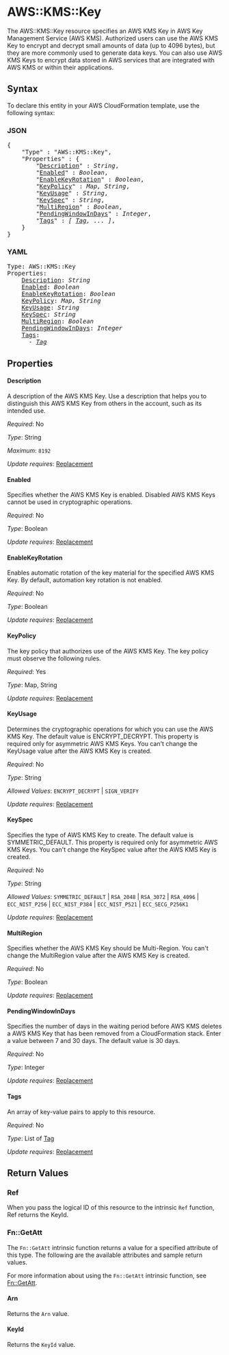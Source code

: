 # AWS::KMS::Key

The AWS::KMS::Key resource specifies an AWS KMS Key in AWS Key Management Service (AWS KMS). Authorized users can use the AWS KMS Key to encrypt and decrypt small amounts of data (up to 4096 bytes), but they are more commonly used to generate data keys. You can also use AWS KMS Keys to encrypt data stored in AWS services that are integrated with AWS KMS or within their applications.

## Syntax

To declare this entity in your AWS CloudFormation template, use the following syntax:

### JSON

<pre>
{
    "Type" : "AWS::KMS::Key",
    "Properties" : {
        "<a href="#description" title="Description">Description</a>" : <i>String</i>,
        "<a href="#enabled" title="Enabled">Enabled</a>" : <i>Boolean</i>,
        "<a href="#enablekeyrotation" title="EnableKeyRotation">EnableKeyRotation</a>" : <i>Boolean</i>,
        "<a href="#keypolicy" title="KeyPolicy">KeyPolicy</a>" : <i>Map, String</i>,
        "<a href="#keyusage" title="KeyUsage">KeyUsage</a>" : <i>String</i>,
        "<a href="#keyspec" title="KeySpec">KeySpec</a>" : <i>String</i>,
        "<a href="#multiregion" title="MultiRegion">MultiRegion</a>" : <i>Boolean</i>,
        "<a href="#pendingwindowindays" title="PendingWindowInDays">PendingWindowInDays</a>" : <i>Integer</i>,
        "<a href="#tags" title="Tags">Tags</a>" : <i>[ <a href="tag.md">Tag</a>, ... ]</i>,
    }
}
</pre>

### YAML

<pre>
Type: AWS::KMS::Key
Properties:
    <a href="#description" title="Description">Description</a>: <i>String</i>
    <a href="#enabled" title="Enabled">Enabled</a>: <i>Boolean</i>
    <a href="#enablekeyrotation" title="EnableKeyRotation">EnableKeyRotation</a>: <i>Boolean</i>
    <a href="#keypolicy" title="KeyPolicy">KeyPolicy</a>: <i>Map, String</i>
    <a href="#keyusage" title="KeyUsage">KeyUsage</a>: <i>String</i>
    <a href="#keyspec" title="KeySpec">KeySpec</a>: <i>String</i>
    <a href="#multiregion" title="MultiRegion">MultiRegion</a>: <i>Boolean</i>
    <a href="#pendingwindowindays" title="PendingWindowInDays">PendingWindowInDays</a>: <i>Integer</i>
    <a href="#tags" title="Tags">Tags</a>: <i>
      - <a href="tag.md">Tag</a></i>
</pre>

## Properties

#### Description

A description of the AWS KMS Key. Use a description that helps you to distinguish this AWS KMS Key from others in the account, such as its intended use.

_Required_: No

_Type_: String

_Maximum_: <code>8192</code>

_Update requires_: [Replacement](https://docs.aws.amazon.com/AWSCloudFormation/latest/UserGuide/using-cfn-updating-stacks-update-behaviors.html#update-no-interrupt)

#### Enabled

Specifies whether the AWS KMS Key is enabled. Disabled AWS KMS Keys cannot be used in cryptographic operations.

_Required_: No

_Type_: Boolean

_Update requires_: [Replacement](https://docs.aws.amazon.com/AWSCloudFormation/latest/UserGuide/using-cfn-updating-stacks-update-behaviors.html#update-no-interrupt)

#### EnableKeyRotation

Enables automatic rotation of the key material for the specified AWS KMS Key. By default, automation key rotation is not enabled.

_Required_: No

_Type_: Boolean

_Update requires_: [Replacement](https://docs.aws.amazon.com/AWSCloudFormation/latest/UserGuide/using-cfn-updating-stacks-update-behaviors.html#update-no-interrupt)

#### KeyPolicy

The key policy that authorizes use of the AWS KMS Key. The key policy must observe the following rules.

_Required_: Yes

_Type_: Map, String

_Update requires_: [Replacement](https://docs.aws.amazon.com/AWSCloudFormation/latest/UserGuide/using-cfn-updating-stacks-update-behaviors.html#update-no-interrupt)

#### KeyUsage

Determines the cryptographic operations for which you can use the AWS KMS Key. The default value is ENCRYPT_DECRYPT. This property is required only for asymmetric AWS KMS Keys. You can't change the KeyUsage value after the AWS KMS Key is created.

_Required_: No

_Type_: String

_Allowed Values_: <code>ENCRYPT_DECRYPT</code> | <code>SIGN_VERIFY</code>

_Update requires_: [Replacement](https://docs.aws.amazon.com/AWSCloudFormation/latest/UserGuide/using-cfn-updating-stacks-update-behaviors.html#update-no-interrupt)

#### KeySpec

Specifies the type of AWS KMS Key to create. The default value is SYMMETRIC_DEFAULT. This property is required only for asymmetric AWS KMS Keys. You can't change the KeySpec value after the AWS KMS Key is created.

_Required_: No

_Type_: String

_Allowed Values_: <code>SYMMETRIC_DEFAULT</code> | <code>RSA_2048</code> | <code>RSA_3072</code> | <code>RSA_4096</code> | <code>ECC_NIST_P256</code> | <code>ECC_NIST_P384</code> | <code>ECC_NIST_P521</code> | <code>ECC_SECG_P256K1</code>

_Update requires_: [Replacement](https://docs.aws.amazon.com/AWSCloudFormation/latest/UserGuide/using-cfn-updating-stacks-update-behaviors.html#update-no-interrupt)

#### MultiRegion

Specifies whether the AWS KMS Key should be Multi-Region. You can't change the MultiRegion value after the AWS KMS Key is created.

_Required_: No

_Type_: Boolean

_Update requires_: [Replacement](https://docs.aws.amazon.com/AWSCloudFormation/latest/UserGuide/using-cfn-updating-stacks-update-behaviors.html#update-no-interrupt)

#### PendingWindowInDays

Specifies the number of days in the waiting period before AWS KMS deletes a AWS KMS Key that has been removed from a CloudFormation stack. Enter a value between 7 and 30 days. The default value is 30 days.

_Required_: No

_Type_: Integer

_Update requires_: [Replacement](https://docs.aws.amazon.com/AWSCloudFormation/latest/UserGuide/using-cfn-updating-stacks-update-behaviors.html#update-no-interrupt)

#### Tags

An array of key-value pairs to apply to this resource.

_Required_: No

_Type_: List of <a href="tag.md">Tag</a>

_Update requires_: [Replacement](https://docs.aws.amazon.com/AWSCloudFormation/latest/UserGuide/using-cfn-updating-stacks-update-behaviors.html#update-no-interrupt)

## Return Values

### Ref

When you pass the logical ID of this resource to the intrinsic `Ref` function, Ref returns the KeyId.

### Fn::GetAtt

The `Fn::GetAtt` intrinsic function returns a value for a specified attribute of this type. The following are the available attributes and sample return values.

For more information about using the `Fn::GetAtt` intrinsic function, see [Fn::GetAtt](https://docs.aws.amazon.com/AWSCloudFormation/latest/UserGuide/intrinsic-function-reference-getatt.html).

#### Arn

Returns the <code>Arn</code> value.

#### KeyId

Returns the <code>KeyId</code> value.

